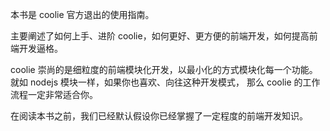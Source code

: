 本书是 coolie 官方退出的使用指南。

主要阐述了如何上手、进阶 coolie，如何更好、更方便的前端开发，如何提高前端开发逼格。

coolie 崇尚的是细粒度的前端模块化开发，以最小化的方式模块化每一个功能。就如 nodejs 模块一样，如果你也喜欢、向往这种开发模式，
那么 coolie 的工作流程一定非常适合你。

在阅读本书之前，我们已经默认假设你已经掌握了一定程度的前端开发知识。
